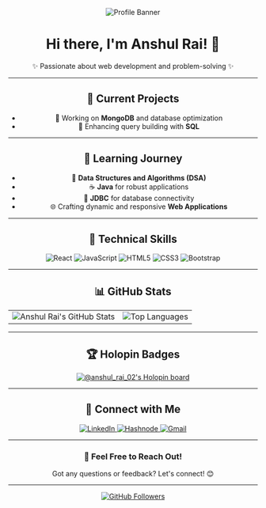 <div align="center">

![Profile Banner](https://user-images.githubusercontent.com/96529476/203361737-e2230f98-03bb-4986-be3d-ceb4d72834ba.png)

# Hi there, I'm **Anshul Rai!** 👋  
✨ Passionate about web development and problem-solving ✨

---

## 🔭 **Current Projects**
- 🌿 Working on **MongoDB** and database optimization  
- 💾 Enhancing query building with **SQL**  

---

## 🌱 **Learning Journey**
- 🧠 **Data Structures and Algorithms (DSA)**  
- ☕ **Java** for robust applications  
- 🔌 **JDBC** for database connectivity  
- 🌐 Crafting dynamic and responsive **Web Applications**

---

## 💼 **Technical Skills**

![React](https://img.shields.io/badge/React-%2320232a.svg?style=for-the-badge&logo=react&logoColor=%2361DAFB)
![JavaScript](https://img.shields.io/badge/JavaScript-%23323330.svg?style=for-the-badge&logo=javascript&logoColor=%23F7DF1E)
![HTML5](https://img.shields.io/badge/HTML5-%23E34F26.svg?style=for-the-badge&logo=html5&logoColor=white)
![CSS3](https://img.shields.io/badge/CSS3-%231572B6.svg?style=for-the-badge&logo=css3&logoColor=white)
![Bootstrap](https://img.shields.io/badge/Bootstrap-%23563D7C.svg?style=for-the-badge&logo=bootstrap&logoColor=white)

---

## 📊 **GitHub Stats**

<table align="center">
  <tr>
    <td>
      <img src="https://github-readme-stats.vercel.app/api?username=anshulraigh&include_all_commits=true&count_private=true&show_icons=true&line_height=20&title_color=FFFFFF&icon_color=FF6F00&text_color=D3D3D3&bg_color=0,000000,130F40" alt="Anshul Rai's GitHub Stats" />
    </td>
    <td>
      <img src="https://github-readme-stats.vercel.app/api/top-langs?username=anshulraigh&show_icons=true&locale=en&layout=compact&title_color=FFFFFF&icon_color=FF6F00&text_color=D3D3D3&bg_color=0,000000,130F40" alt="Top Languages" />
    </td>
  </tr>
</table>

---

## 🏆 **Holopin Badges**

[![@anshul_rai_02's Holopin board](https://holopin.me/anshul_rai_02)](https://holopin.io/@anshul_rai_02)

---

## 🤝 **Connect with Me**

<p align="center">
  <a href="https://www.linkedin.com/in/anshul-rai-a0a109228/">
    <img src="https://img.shields.io/badge/LinkedIn-0077B5?style=for-the-badge&logo=linkedin&logoColor=white" alt="LinkedIn" />
  </a>
  <a href="https://hashnode.com/@AnshulRai">
    <img src="https://img.shields.io/badge/Hashnode-2962FF?style=for-the-badge&logo=hashnode&logoColor=white" alt="Hashnode" />
  </a>
  <a href="mailto:anshulrai077@gmail.com">
    <img src="https://img.shields.io/badge/Gmail-D14836?style=for-the-badge&logo=gmail&logoColor=white" alt="Gmail" />
  </a>
</p>

---

### 💬 **Feel Free to Reach Out!**  
Got any questions or feedback? Let's connect! 😊

---

[![GitHub Followers](https://img.shields.io/github/followers/anshulraigh?style=social)](https://github.com/anshulraigh?tab=followers)

</div>
